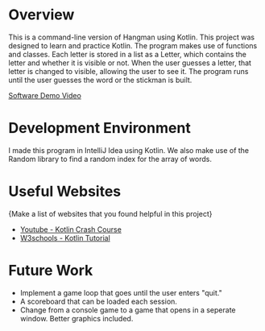 # Overview
This is a command-line version of Hangman using Kotlin. This project was designed to learn and practice Kotlin. The program makes use of functions and classes. Each letter is stored in a list as a Letter, which contains the letter and whether it is visible or not. When the user guesses a letter, that letter is changed to visible, allowing the user to see it. The program runs until the user guesses the word or the stickman is built. 

[Software Demo Video](http://youtube.link.goes.here)

# Development Environment

I made this program in IntelliJ Idea using Kotlin. We also make use of the Random library to find a random index for the array of words. 

# Useful Websites

{Make a list of websites that you found helpful in this project}

- [Youtube - Kotlin Crash Course](https://www.youtube.com/watch?v=5flXf8nuq60)
- [W3schools - Kotlin Tutorial](https://www.w3schools.com/kotlin/index.php)

# Future Work

- Implement a game loop that goes until the user enters "quit."
- A scoreboard that can be loaded each session.
- Change from a console game to a game that opens in a seperate window. Better graphics included. 
